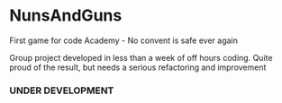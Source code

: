 # NunsAndGuns

First game for code Academy - No convent is safe ever again

Group project developed in less than a week of off hours coding.
Quite proud of the result, but needs a serious refactoring and improvement

### UNDER DEVELOPMENT ###
